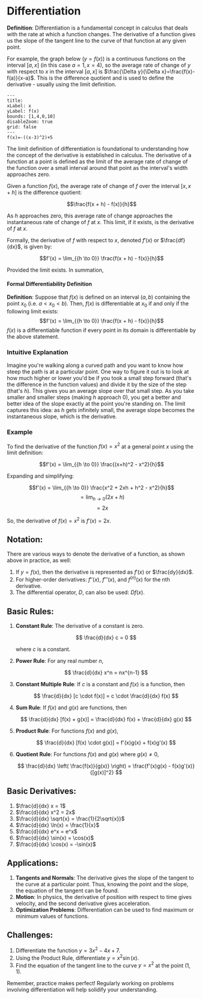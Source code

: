 # Differentiation

**Definition**: Differentiation is a fundamental concept in calculus that deals with the rate at which a function changes. The derivative of a function gives us the slope of the tangent line to the curve of that function at any given point.

For example, the graph below ($y=f(x)$) is a continuous functions on the interval $[a,x]$ (in this case $a=1,x=4$), so the average rate of change of $y$ with respect to $x$ in the interval $[a,x]$ is $\frac{\Delta y}{\Delta x}=\frac{f(x)-f(a)}{x-a}$. This is the difference quotient and is used to define the derivative - usually using the limit definition.

```functionplot
---
title: 
xLabel: x
yLabel: f(x)
bounds: [1,4,0,10]
disableZoom: true
grid: false
---
f(x)=-((x-3)^2)+5
```

The limit definition of differentiation is foundational to understanding how the concept of the derivative is established in calculus. The derivative of a function at a point is defined as the limit of the average rate of change of the function over a small interval around that point as the interval's width approaches zero.

Given a function $f(x)$, the average rate of change of $f$ over the interval $[x, x + h]$ is the difference quotient:

$$\frac{f(x + h) - f(x)}{h}$$

As $h$ approaches zero, this average rate of change approaches the instantaneous rate of change of $f$ at $x$. This limit, if it exists, is the derivative of $f$ at $x$.

Formally, the derivative of $f$ with respect to $x$, denoted $f'(x)$ or $\frac{df}{dx}$, is given by:

$$f'(x) = \lim_{{h \to 0}} \frac{f(x + h) - f(x)}{h}$$

Provided the limit exists. In summation,
#### Formal Differentiability Definition
**Definition**: Suppose that $f(x)$ is defined on an interval $(a,b)$ containing the point $x_0$ (i.e. $a<x_0<b$). Then, $f(x)$ is differentiable at $x_0$ if and only if the following limit exists:
$$f'(x) = \lim_{{h \to 0}} \frac{f(x + h) - f(x)}{h}$$
$f(x)$ is a differentiable function if every point in its domain is differentiable by the above statement.
### Intuitive Explanation

Imagine you're walking along a curved path and you want to know how steep the path is at a particular point. One way to figure it out is to look at how much higher or lower you'd be if you took a small step forward (that's the difference in the function values) and divide it by the size of the step (that's $h$). This gives you an average slope over that small step. As you take smaller and smaller steps (making $h$ approach 0), you get a better and better idea of the slope exactly at the point you're standing on. The limit captures this idea: as $h$ gets infinitely small, the average slope becomes the instantaneous slope, which is the derivative.

### Example

To find the derivative of the function $f(x) = x^2$ at a general point $x$ using the limit definition:

$$f'(x) = \lim_{{h \to 0}} \frac{(x+h)^2 - x^2}{h}$$

Expanding and simplifying:

$$f'(x) = \lim_{{h \to 0}} \frac{x^2 + 2xh + h^2 - x^2}{h}$$
$$= \lim_{{h \to 0}} (2x + h)$$
$$= 2x$$

So, the derivative of $f(x) = x^2$ is $f'(x) = 2x$.

## Notation:

There are various ways to denote the derivative of a function, as shown above in practice, as well:

1. If $y = f(x)$, then the derivative is represented as $f'(x)$ or $\frac{dy}{dx}$.
2. For higher-order derivatives: $f''(x)$, $f'''(x)$, and $f^{(n)}(x)$ for the nth derivative.
3. The differential operator, $D$, can also be used: $Df(x)$.

## Basic Rules:

1. **Constant Rule**: The derivative of a constant is zero.
   
   $$ \frac{d}{dx} c = 0 $$

   where $c$ is a constant.

2. **Power Rule**: For any real number $n$,

   $$ \frac{d}{dx} x^n = nx^{n-1} $$

3. **Constant Multiple Rule**: If $c$ is a constant and $f(x)$ is a function, then

   $$ \frac{d}{dx} [c \cdot f(x)] = c \cdot \frac{d}{dx} f(x) $$

4. **Sum Rule**: If $f(x)$ and $g(x)$ are functions, then

   $$ \frac{d}{dx} [f(x) + g(x)] = \frac{d}{dx} f(x) + \frac{d}{dx} g(x) $$

5. **Product Rule**: For functions $f(x)$ and $g(x)$,

   $$ \frac{d}{dx} [f(x) \cdot g(x)] = f'(x)g(x) + f(x)g'(x) $$

6. **Quotient Rule**: For functions $f(x)$ and $g(x)$ where $g(x) \neq 0$,

   $$ \frac{d}{dx} \left( \frac{f(x)}{g(x)} \right) = \frac{f'(x)g(x) - f(x)g'(x)}{[g(x)]^2} $$

## Basic Derivatives:

1. $\frac{d}{dx} x = 1$
2. $\frac{d}{dx} x^2 = 2x$
3. $\frac{d}{dx} \sqrt{x} = \frac{1}{2\sqrt{x}}$
4. $\frac{d}{dx} \ln(x) = \frac{1}{x}$
5. $\frac{d}{dx} e^x = e^x$
6. $\frac{d}{dx} \sin(x) = \cos(x)$
7. $\frac{d}{dx} \cos(x) = -\sin(x)$

## Applications:

1. **Tangents and Normals**: The derivative gives the slope of the tangent to the curve at a particular point. Thus, knowing the point and the slope, the equation of the tangent can be found.
2. **Motion**: In physics, the derivative of position with respect to time gives velocity, and the second derivative gives acceleration.
3. **Optimization Problems**: Differentiation can be used to find maximum or minimum values of functions.

## Challenges:

1. Differentiate the function $y = 3x^2 - 4x + 7$.
2. Using the Product Rule, differentiate $y = x^2 \sin(x)$.
3. Find the equation of the tangent line to the curve $y = x^2$ at the point $(1,1)$.

Remember, practice makes perfect! Regularly working on problems involving differentiation will help solidify your understanding.